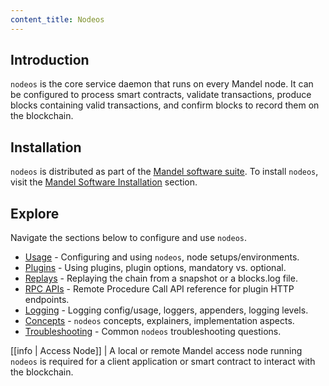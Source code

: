 ```yaml
---
content_title: Nodeos
---
```


## Introduction

`nodeos` is the core service daemon that runs on every Mandel node. It can be configured to process smart contracts, validate transactions, produce blocks containing valid transactions, and confirm blocks to record them on the blockchain.

## Installation

`nodeos` is distributed as part of the [Mandel software suite](https://github.com/eosnetworkfoundation/mandel). To install `nodeos`, visit the [Mandel Software Installation](../00_install/index.md) section.

## Explore

Navigate the sections below to configure and use `nodeos`.

* [Usage](02_usage/index.md) - Configuring and using `nodeos`, node setups/environments.
* [Plugins](03_plugins/index.md) - Using plugins, plugin options, mandatory vs. optional.
* [Replays](04_replays/index.md) - Replaying the chain from a snapshot or a blocks.log file.
* [RPC APIs](05_rpc_apis/index.md) - Remote Procedure Call API reference for plugin HTTP endpoints.
* [Logging](06_logging/index.md) - Logging config/usage, loggers, appenders, logging levels.
* [Concepts](07_concepts/index.md) - `nodeos` concepts, explainers, implementation aspects.
* [Troubleshooting](08_troubleshooting/index.md) - Common `nodeos` troubleshooting questions.

[[info | Access Node]]
| A local or remote Mandel access node running `nodeos` is required for a client application or smart contract to interact with the blockchain.

